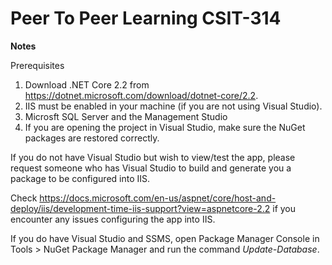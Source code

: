 # Peer To Peer Learning CSIT-314

**Notes**

Prerequisites
1. Download .NET Core 2.2 from https://dotnet.microsoft.com/download/dotnet-core/2.2. 
2. IIS must be enabled in your machine (if you are not using Visual Studio). 
3. Microsft SQL Server and the Management Studio
4. If you are opening the project in Visual Studio, make sure the NuGet packages are restored correctly.

If you do not have Visual Studio but wish to view/test the app, please request someone who has Visual Studio to build and generate you a package to be configured into IIS. 

Check https://docs.microsoft.com/en-us/aspnet/core/host-and-deploy/iis/development-time-iis-support?view=aspnetcore-2.2 if you encounter any issues configuring the app into IIS.

If you do have Visual Studio and SSMS, open Package Manager Console in Tools > NuGet Package Manager and run the command *Update-Database*. 